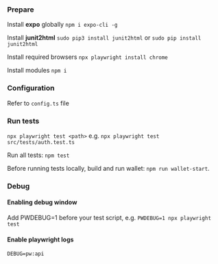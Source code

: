 ### Prepare
Install **expo** globally
`npm i expo-cli -g`

Install **junit2html**
`sudo pip3 install junit2html` or `sudo pip install junit2html`

Install required browsers
`npx playwright install chrome`

Install modules
`npm i`

### Configuration
Refer to `config.ts` file

### Run tests
`npx playwright test <path>`
e.g. `npx playwright test src/tests/auth.test.ts`

Run all tests:
`npm test`

Before running tests locally, build and run wallet: `npm run wallet-start`.

### Debug
#### Enabling debug window
Add PWDEBUG=1 before your test script, e.g.
`PWDEBUG=1 npx playwright test`

#### Enable playwright logs
`DEBUG=pw:api`

